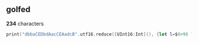 ## golfed

**234** characters
```swift
print("dbbaCEDbdAacCEAadcB".utf16.reduce([UInt16:Int](), {let l=$0>96 ?$0:$0+32;var x=$1;x[l]=(x[l] ?? 0)+($0 > 96 ? 1:-1);return x}).sorted(by:{$0.value>$1.value}).map({"\(UnicodeScalar($0.key)!):\($0.value)"}).joined(separator:" "))
```
